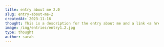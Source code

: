 ```yaml
---
title: entry about me 2.0
slug: entry-about-me-2
createdAt: 2023-11-16
thought: This is a description for the entry about me and a link <a href="https://eibensteiner.com">Eibensteiner</a>
image: /img/entries/entry1.2.jpg
type: thought
author: sarah
---
```


